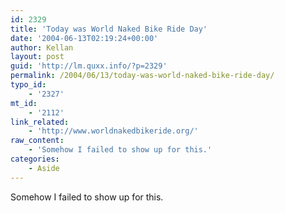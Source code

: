 ```yaml
---
id: 2329
title: 'Today was World Naked Bike Ride Day'
date: '2004-06-13T02:19:24+00:00'
author: Kellan
layout: post
guid: 'http://lm.quxx.info/?p=2329'
permalink: /2004/06/13/today-was-world-naked-bike-ride-day/
typo_id:
    - '2327'
mt_id:
    - '2112'
link_related:
    - 'http://www.worldnakedbikeride.org/'
raw_content:
    - 'Somehow I failed to show up for this.'
categories:
    - Aside
---
```


Somehow I failed to show up for this.